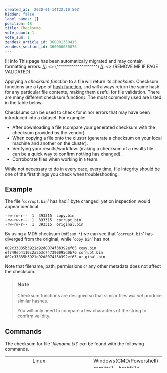 ```yaml
---
created_at: '2020-01-14T22:10:50Z'
hidden: false
label_names: []
position: 18
title: Checksums
vote_count: 1
vote_sum: 1
zendesk_article_id: 360001330415
zendesk_section_id: 360000030876
---
```




[//]: <> (REMOVE ME IF PAGE VALIDATED)
[//]: <> (vvvvvvvvvvvvvvvvvvvv)
!!! info
    This page has been automatically migrated and may contain formatting errors.
[//]: <> (^^^^^^^^^^^^^^^^^^^^)
[//]: <> (REMOVE ME IF PAGE VALIDATED)

<p>Applying a <em>checksum function</em> to a file will return its <em>checksum</em>. Checksum functions are a type of <a href="https://en.wikipedia.org/wiki/Hash_function" target="_blank" rel="noopener">hash function</a>, and will always return the same hash for any particular file contents, making them useful for file validation. There are many different checksum functions. The most commonly used are listed in the table below.</p>
<p>Checksums can be used to check for minor errors that may have been introduced into a dataset. For example:</p>
<ul>
<li>After downloading a file (compare your generated checksum with the checksum provided by the vendor).</li>
<li>When copying a file onto the cluster (generate a checksum on your local machine and another on the cluster).</li>
<li>Verifying your results/workflow. (making a checksum of a results file can be a quick way to confirm nothing has changed).</li>
<li>Corroborate files when working in a team.</li>
</ul>
<p>While not necessary to do in every case, every time, file integrity should be one of the first things you check when troubleshooting.</p>
<h2>Example</h2>
<p>The file '<code>corrupt.bin</code>' has had 1 byte changed, yet on inspection would appear identical. </p>
<pre><code>-rw-rw-r--  1  393315  copy.bin
-rw-rw-r--  1  393315  corrupt.bin
-rw-rw-r--  1  393315  original.bin
</code></pre>
<p>By using a MD5 checksum (<code>md5sum *</code>) we can see that '<code>corrupt.bin</code>' has diverged from the original, while '<code>copy.bin</code>' has not.</p>
<pre><code>002c33835b3921d92d8074f3b392ef65 copy.bin
<span class="wysiwyg-color-red90">ef749eb4110c2a3b3c747390095d0b76</span><span class="wysiwyg-color-black"> corrupt.bin
</span>002c33835b3921d92d8074f3b392ef65 original.bin
</code></pre>
<p>Note that filename, path, permissions or any other metadata does not affect the checksum.</p>
<blockquote class="blockquote-prereq">
<h3 id="prerequisites">Note</h3>
<p>Checksum functions are designed so that similar files <em>will not</em> produce similar hashes.</p>
<p>You will only need to compare a few characters of the string to confirm validity.</p>
</blockquote>
<h2>Commands</h2>
<p>The checksum for file '<em>filename.txt</em>' can be found with the following commands.</p>
<table style="height: 37px;" width="805">
<tbody>
<tr>
<td style="width: 149px;"> </td>
<td style="width: 150px;">Linux</td>
<td style="width: 150px;">Windows(CMD/Powershell)</td>
<td style="width: 150px;">Mac</td>
</tr>
<tr>
<td style="width: 149px;">SH1</td>
<td style="width: 150px;"><code>sha1sum <em>filename.txt</em></code></td>
<td style="width: 150px;"><code>certUtil -hashfile <em>filename.txt</em></code></td>
<td style="width: 150px;"><code>shasum <em>filename.txt</em></code></td>
</tr>
<tr>
<td style="width: 149px;">SHA256</td>
<td style="width: 150px;"><code>sha256sum <em>filename.txt</em></code></td>
<td style="width: 150px;"><code>certUtil -hashfile <em>filename.txt</em> sha256</code></td>
<td style="width: 150px;"><code>shasum -a 256 <em>filename.txt</em></code></td>
</tr>
<tr>
<td style="width: 149px;">MD5</td>
<td style="width: 150px;"><code>md5sum <em>filename.txt</em></code></td>
<td style="width: 150px;"><code>certUtil -hashfile <em>filename.txt</em> md5</code></td>
<td style="width: 150px;"><code>md5 <em>filename.txt</em></code></td>
</tr>
</tbody>
</table>
<p> </p>
<p> </p>
